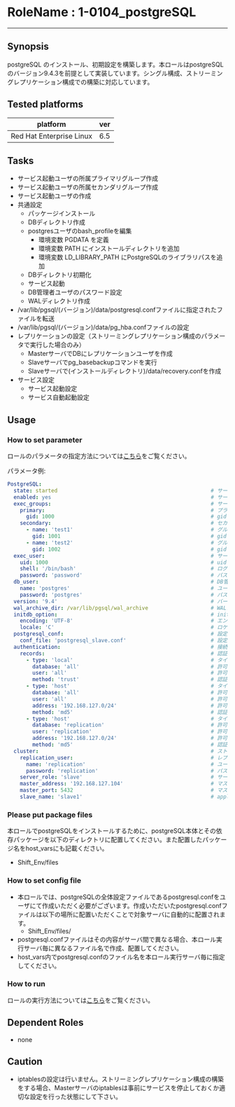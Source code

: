 # RoleName : 1-0104_postgreSQL

---------------

## Synopsis
postgreSQL のインストール、初期設定を構築します。本ロールはpostgreSQLのバージョン9.4.3を前提として実装しています。シングル構成、ストリーミングレプリケーション構成での構築に対応しています。

## Tested platforms
| platform | ver |
| -------- | ----- |
| Red Hat Enterprise Linux | 6.5 |

## Tasks
- サービス起動ユーザの所属プライマリグループ作成
- サービス起動ユーザの所属セカンダリグループ作成
- サービス起動ユーザの作成
- 共通設定
    - パッケージインストール
    - DBディレクトリ作成
    - postgresユーザのbash_profileを編集
        - 環境変数 PGDATA を定義
        - 環境変数 PATH にインストールディレクトリを追加
        - 環境変数 LD_LIBRARY_PATH にPostgreSQLのライブラリパスを追加
    - DBディレクトリ初期化
    - サービス起動
    - DB管理者ユーザのパスワード設定
    - WALディレクトリ作成
- /var/lib/pgsql/(バージョン)/data/postgresql.confファイルに指定されたファイルを転送
- /var/lib/pgsql/(バージョン)/data/pg_hba.confファイルの設定
- レプリケーションの設定（ストリーミングレプリケーション構成のパラメータで実行した場合のみ）
    - MasterサーバでDBにレプリケーションユーザを作成
    - Slaveサーバでpg_basebackupコマンドを実行
    - Slaveサーバで(インストールディレクトリ)/data/recovery.confを作成
- サービス設定
    - サービス起動設定
    - サービス自動起動設定

## Usage
### How to set parameter
ロールのパラメータの指定方法については[こちら](https://github.com/SHIFT-ware/shift_ware/wiki/%E5%AE%9F%E8%A1%8C%E6%96%B9%E6%B3%95#%E3%83%91%E3%83%A9%E3%83%A1%E3%83%BC%E3%82%BF%E6%8C%87%E5%AE%9A%E3%83%95%E3%82%A1%E3%82%A4%E3%83%AB%E3%81%AE%E4%BD%9C%E6%88%90%E3%81%A8%E9%85%8D%E7%BD%AE)をご覧ください。

パラメータ例:
```yml
PostgreSQL:
  state: started                                                 # サービス起動状態
  enabled: yes                                                   # サービス自動起動設定
  exec_groups:                                                   # サービス起動ユーザ所属グループ
    primary:                                                     # プライマリグループ(postgres)
      gid: 1000                                                  # gid
    secondary:                                                   # セカンダリグループ
      - name: 'test1'                                            # グループ名
        gid: 1001                                                # gid
      - name: 'test2'                                            # グループ名
        gid: 1002                                                # gid
  exec_user:                                                     # サービス起動ユーザ(postgres)
    uid: 1000                                                    # uid
    shell: '/bin/bash'                                           # ログインシェル
    password: 'password'                                         # パスワード
  db_user:                                                       # DB管理者ユーザ
    name: 'postgres'                                             # ユーザ名
    password: 'postgres'                                         # パスワード
  version: '9.4'                                                 # バージョン
  wal_archive_dir: /var/lib/pgsql/wal_archive                    # WALアーカイブディレクトリ
  initdb_option:                                                 # initdbコマンドオプション
    encoding: 'UTF-8'                                            # エンコード
    locale: 'C'                                                  # ロケール
  postgresql_conf:                                               # 設定ファイルpostgresql.conf
    conf_file: 'postgresql_slave.conf'                           # 設定ファイル名
  authentication:                                                # 接続認証設定(pg_hba.conf)
    records:                                                     # 認証設定レコード
      - type: 'local'                                            # タイプ
        database: 'all'                                          # 許可データベース
        user: 'all'                                              # 許可ユーザ
        method: 'trust'                                          # 認証手法
      - type: 'host'                                             # タイプ
        database: 'all'                                          # 許可データベース
        user: 'all'                                              # 許可ユーザ
        address: '192.168.127.0/24'                              # 許可アドレス(typeがlocalの場合、不要)
        method: 'md5'                                            # 認証手法
      - type: 'host'                                             # タイプ
        database: 'replication'                                  # 許可データベース
        user: 'replication'                                      # 許可ユーザ
        address: '192.168.127.0/24'                              # 許可アドレス(typeがlocalの場合、不要)
        method: 'md5'                                            # 認証手法
  cluster:                                                       # ストリーミングレプリケーション設定
    replication_user:                                            # レプリケーション実行ユーザ
      name: 'replication'                                        # ユーザ名
      password: 'replication'                                    # パスワード
    server_role: 'slave'                                         # サーバの役割(master or slave)
    master_address: '192.168.127.104'                            # マスターサーバのアドレス
    master_port: 5432                                            # マスターサーバの接続ポート
    slave_name: 'slave1'                                         # application_name(server_roleがslaveのときにみ必須)
```

### Please put package files
本ロールでpostgreSQLをインストールするために、postgreSQL本体とその依存パッケージを以下のディレクトリに配置してください。また配置したパッケージ名をhost_varsにも記載ください。

* Shift_Env/files

### How to set config file
- 本ロールでは、postgreSQLの全体設定ファイルであるpostgresql.confをユーザにて作成いただく必要がございます。作成いただいたpostgresql.confファイルは以下の場所に配置いただくことで対象サーバに自動的に配置されます。
    - Shift_Env/files/
- postgresql.confファイルはその内容がサーバ間で異なる場合、本ロール実行サーバ毎に異なるファイル名で作成、配置してください。
- host_vars内でpostgresql.confのファイル名を本ロール実行サーバ毎に指定してください。

### How to run  
ロールの実行方法については[こちら](https://github.com/SHIFT-ware/shift_ware/wiki/%E5%AE%9F%E8%A1%8C%E6%96%B9%E6%B3%95#ansible-%E3%83%AD%E3%83%BC%E3%83%AB%E3%81%AE%E5%AE%9F%E8%A1%8C)をご覧ください。

## Dependent Roles
- none

## Caution
- iptablesの設定は行いません。ストリーミングレプリケーション構成の構築をする場合、Masterサーバのiptablesは事前にサービスを停止しておくか適切な設定を行った状態にして下さい。
